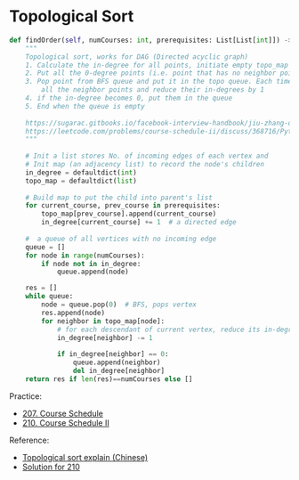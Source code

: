 # Topological Sort

```python
def findOrder(self, numCourses: int, prerequisites: List[List[int]]) -> List[int]:
    """
    Topological sort, works for DAG (Directed acyclic graph)
    1. Calculate the in-degree for all points, initiate empty topo_map
    2. Put all the 0-degree points (i.e. point that has no neighbor points) into BFS queue
    3. Pop point from BFS queue and put it in the topo queue. Each time of the process visit 
        all the neighbor points and reduce their in-degrees by 1
    4. if the in-degree becomes 0, put them in the queue
    5. End when the queue is empty
    
    https://sugarac.gitbooks.io/facebook-interview-handbook/jiu-zhang-dai-ma-mo-ban.html
    https://leetcode.com/problems/course-schedule-ii/discuss/368716/Python3-Breadth-first-search
    """
    
    # Init a list stores No. of incoming edges of each vertex and 
    # Init map (an adjacency list) to record the node's children
    in_degree = defaultdict(int)
    topo_map = defaultdict(list)
    
    # Build map to put the child into parent's list
    for current_course, prev_course in prerequisites:
        topo_map[prev_course].append(current_course)
        in_degree[current_course] += 1  # a directed edge
    
    #  a queue of all vertices with no incoming edge
    queue = []
    for node in range(numCourses):
        if node not in in_degree:
            queue.append(node)

    res = []
    while queue:
        node = queue.pop(0)  # BFS, pops vertex
        res.append(node)
        for neighbor in topo_map[node]:
            # for each descendant of current vertex, reduce its in-degree by 1
            in_degree[neighbor] -= 1
            
            if in_degree[neighbor] == 0:
                queue.append(neighbor)
                del in_degree[neighbor]
    return res if len(res)==numCourses else []
```

Practice:

- [207. Course Schedule](https://leetcode.com/problems/course-schedule/)
- [210. Course Schedule II](https://leetcode.com/problems/course-schedule-ii/)


Reference:

- [Topological sort explain (Chinese)](https://sugarac.gitbooks.io/facebook-interview-handbook/content/jiu-zhang-dai-ma-mo-ban.html)
- [Solution for 210](https://leetcode.com/problems/course-schedule-ii/discuss/368716/Python3-Breadth-first-search)
